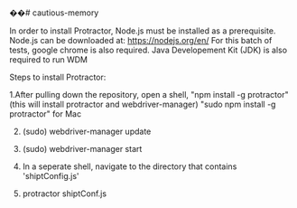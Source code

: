��# cautious-memory



In order to install Protractor, Node.js must be installed as a prerequisite.
Node.js can be downloaded at: https://nodejs.org/en/
For this batch of tests, google chrome is also required.
Java Developement Kit (JDK) is also required to run WDM

Steps to install Protractor:

1.After pulling down the repository, open a shell, "npm install -g protractor"  
(this will install protractor and webdriver-manager) 
"sudo npm install -g protractor" for Mac
  
2. (sudo) webdriver-manager update

3. (sudo) webdriver-manager start

4. In a seperate shell, navigate to the directory that contains
  'shiptConfig.js'

5. protractor shiptConf.js  

